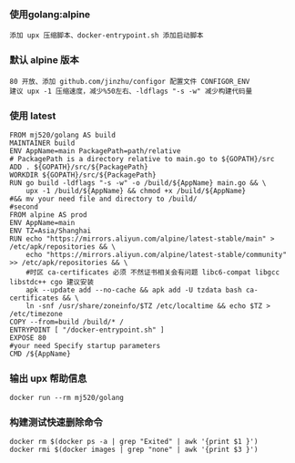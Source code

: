 ### 使用golang:alpine 
    添加 upx 压缩脚本、docker-entrypoint.sh 添加启动脚本
### 默认 alpine 版本
    80 开放、添加 github.com/jinzhu/configor 配置文件 CONFIGOR_ENV
    建议 upx -1 压缩速度，减少%50左右、-ldflags "-s -w" 减少构建代码量
### 使用 latest
```
FROM mj520/golang AS build
MAINTAINER build
ENV AppName=main PackagePath=path/relative
# PackagePath is a directory relative to main.go to ${GOPATH}/src
ADD . ${GOPATH}/src/${PackagePath}
WORKDIR ${GOPATH}/src/${PackagePath}
RUN go build -ldflags "-s -w" -o /build/${AppName} main.go && \
    upx -1 /build/${AppName} && chmod +x /build/${AppName}
#&& mv your need file and directory to /build/
#second
FROM alpine AS prod
ENV AppName=main
ENV TZ=Asia/Shanghai
RUN echo "https://mirrors.aliyun.com/alpine/latest-stable/main" > /etc/apk/repositories && \
    echo "https://mirrors.aliyun.com/alpine/latest-stable/community" >> /etc/apk/repositories && \
    #时区 ca-certificates 必须 不然证书相关会有问题 libc6-compat libgcc libstdc++ cgo 建议安装
    apk --update add --no-cache && apk add -U tzdata bash ca-certificates && \
    ln -snf /usr/share/zoneinfo/$TZ /etc/localtime && echo $TZ > /etc/timezone
COPY --from=build /build/* /
ENTRYPOINT [ "/docker-entrypoint.sh" ]
EXPOSE 80
#your need Specify startup parameters
CMD /${AppName} 
````
### 输出 upx 帮助信息
    docker run --rm mj520/golang 

### 构建测试快速删除命令
    docker rm $(docker ps -a | grep "Exited" | awk '{print $1 }')
    docker rmi $(docker images | grep "none" | awk '{print $3 }')
